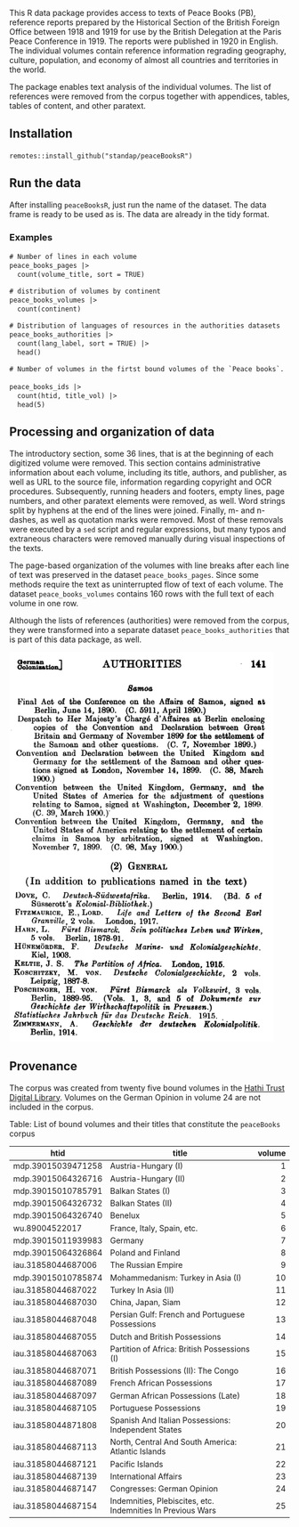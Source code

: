 This R data package provides access to texts of Peace Books (PB), reference reports 
prepared by the Historical Section of the British Foreign Office between 1918 and 1919
for use by the British Delegation at the Paris Peace Conference in 1919. 
The reports were published in 1920 in English. The individual volumes contain 
reference information regrading geography, culture, population, and economy of 
almost all countries and territories in the world. 

The package enables text analysis of the individual volumes. The list of references 
were removed from the corpus together with appendices, tables, 
tables of content, and other paratext.

## Installation
`remotes::install_github("standap/peaceBooksR")`

## Run the data
After installing `peaceBooksR`, just run the name of the dataset. The data frame is ready to be used as is. The data are already in the tidy format.

### Examples
```   
# Number of lines in each volume  
peace_books_pages |> 
  count(volume_title, sort = TRUE)
```

```
# distribution of volumes by continent 
peace_books_volumes |> 
  count(continent)
```

```
# Distribution of languages of resources in the authorities datasets
peace_books_authorities |> 
  count(lang_label, sort = TRUE) |> 
  head()
```

```
# Number of volumes in the firtst bound volumes of the `Peace books`.

peace_books_ids |> 
  count(htid, title_vol) |> 
  head(5)
```


## Processing and organization of data
The introductory section, some 36 lines, that is at the beginning of each digitized volume were removed. This section contains administrative information about each volume, including its title, authors, and publisher, as well as URL to the source file, information regarding copyright and OCR procedures. Subsequently, running headers and footers, empty lines, page numbers, and other paratext elements were removed, as well. Word strings split by hyphens at the end of the lines were joined. Finally,  m- and n-dashes, as well as quotation marks were removed.  Most of these removals were executed by a `sed` script and regular expressions, but many typos and extraneous characters were removed manually during visual inspections of the texts. 

The page-based organization of the volumes with line breaks after each line of text was preserved in the dataset `peace_books_pages`. Since some methods require the text as uninterrupted flow of text of each volume. The dataset `peace_books_volumes` contains 160 rows  with the full text of each volume in one row.

Although the lists of references (authorities) were removed from the corpus, they were transformed into a separate dataset `peace_books_authorities` that is part of this data package, as well.
  
<img src="./R/img/samoa_authorities.png" title = "An example of the page from the 'Authorities' section of the Samoa volume" alt = "A page from the Authorities section of the volume on Samoa." height = "700px" />

## Provenance
The corpus was created from twenty five bound volumes in the [Hathi Trust Digital Library](https://www.hathitrust.org/). 
Volumes on the German Opinion in volume 24 are not included in the corpus. 

Table: List of bound volumes and their titles that constitute the `peaceBooks` corpus

| htid               | title                                                       | volume |
|--------------------|-------------------------------------------------------------|-------:|
| mdp.39015039471258 | Austria-Hungary (I)                                         |      1 |
| mdp.39015064326716 | Austria-Hungary (II)                                        |      2 |
| mdp.39015010785791 | Balkan States (I)                                           |      3 |
| mdp.39015064326732 | Balkan States (II)                                          |      4 |
| mdp.39015064326740 | Benelux                                                     |      5 |
| wu.89004522017     | France, Italy, Spain, etc.                                  |      6 |
| mdp.39015011939983 | Germany                                                     |      7 |
| mdp.39015064326864 | Poland and Finland                                          |      8 |
| iau.31858044687006 | The Russian Empire                                          |      9 |
| mdp.39015010785874 | Mohammedanism: Turkey in Asia (I)                           |     10 |
| iau.31858044687022 | Turkey In Asia (II)                                         |     11 |
| iau.31858044687030 | China, Japan, Siam                                          |     12 |
| iau.31858044687048 | Persian Gulf: French and Portuguese Possessions             |     13 |
| iau.31858044687055 | Dutch and British Possessions                               |     14 |
| iau.31858044687063 | Partition of Africa: British Possessions (I)                |     15 |
| iau.31858044687071 | British Possessions (II): The Congo                         |     16 |
| iau.31858044687089 | French African Possessions                                  |     17 |
| iau.31858044687097 | German African Possessions (Late)                           |     18 |
| iau.31858044687105 | Portuguese Possessions                                      |     19 |
| iau.31858044871808 | Spanish And Italian Possessions: Independent States         |     20 |
| iau.31858044687113 | North, Central And South America: Atlantic Islands          |     21 |
| iau.31858044687121 | Pacific Islands                                             |     22 |
| iau.31858044687139 | International Affairs                                       |     23 |
| iau.31858044687147 | Congresses: German Opinion                                  |     24 |
| iau.31858044687154 | Indemnities, Plebiscites, etc. Indemnities In Previous Wars |     25 |

